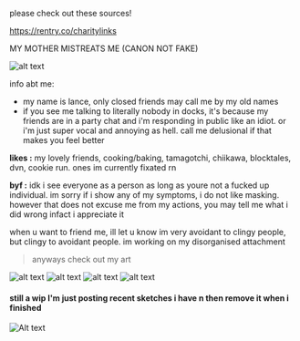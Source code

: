 please check out these sources!

https://rentry.co/charitylinks

MY MOTHER MISTREATS ME (CANON NOT FAKE)

![alt text](https://files.catbox.moe/h9epxr.png)

info abt me:
- my name is lance, only closed friends may call me by my old names
- if you see me talking to literally nobody in docks, it's because my friends are in a party chat and i'm responding in public like an idiot. or i'm just super vocal and annoying as hell. call me delusional if that makes you feel better

**likes :**
my lovely friends, cooking/baking, tamagotchi, chiikawa, blocktales, dvn, cookie run. ones im currently fixated rn

**byf :**
idk i see everyone as a person as long as youre not a fucked up individual.
im sorry if i show any of my symptoms, i do not like masking. however that does not excuse me from my actions, you may tell me what i did wrong infact i appreciate it

when u want to friend me, ill let u know im very avoidant to clingy people, but clingy to avoidant people. im working on my disorganised attachment

> anyways check out my art

![alt text](https://files.catbox.moe/p3im38.png)
![alt text](https://files.catbox.moe/mzysu8.png)
![alt text](https://files.catbox.moe/d80ahu.jpg)
![alt text](https://files.catbox.moe/n75jco.png)
#### still a wip I'm just posting recent sketches i have n then remove it when i finished
![Alt text](https://files.catbox.moe/ztam00.jpg)

